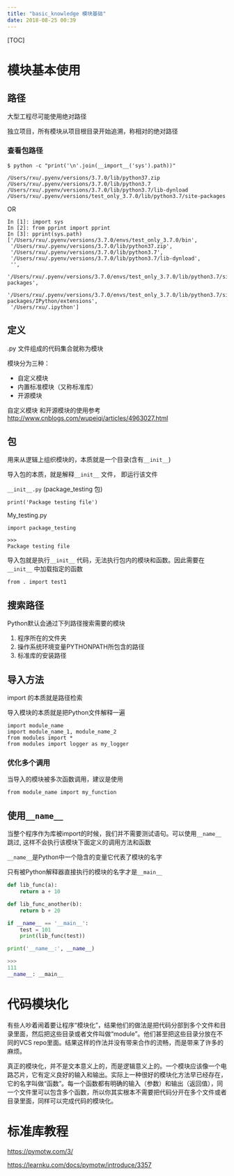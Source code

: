 ```yaml
---
title: "basic_knowledge 模块基础"
date: 2018-08-25 00:39
---
```


[TOC]

# 模块基本使用



## 路径

大型工程尽可能使用绝对路径

独立项目，所有模块从项目根目录开始追溯，称相对的绝对路径



### 查看包路径

```
$ python -c "print('\n'.join(__import__('sys').path))" 

/Users/rxu/.pyenv/versions/3.7.0/lib/python37.zip
/Users/rxu/.pyenv/versions/3.7.0/lib/python3.7
/Users/rxu/.pyenv/versions/3.7.0/lib/python3.7/lib-dynload
/Users/rxu/.pyenv/versions/test_only_3.7.0/lib/python3.7/site-packages
```

OR

```
In [1]: import sys                                                                                                                                                                   
In [2]: from pprint import pprint                                                                                                                                                    
In [3]: pprint(sys.path)                                                                                                                                                             ['/Users/rxu/.pyenv/versions/3.7.0/envs/test_only_3.7.0/bin',
 '/Users/rxu/.pyenv/versions/3.7.0/lib/python37.zip',
 '/Users/rxu/.pyenv/versions/3.7.0/lib/python3.7',
 '/Users/rxu/.pyenv/versions/3.7.0/lib/python3.7/lib-dynload',
 '',
 '/Users/rxu/.pyenv/versions/3.7.0/envs/test_only_3.7.0/lib/python3.7/site-packages',
 '/Users/rxu/.pyenv/versions/3.7.0/envs/test_only_3.7.0/lib/python3.7/site-packages/IPython/extensions',
 '/Users/rxu/.ipython']
```



## 定义

 .py 文件组成的代码集合就称为模块

模块分为三种：

- 自定义模块
- 内置标准模块（又称标准库）
- 开源模块

自定义模块 和开源模块的使用参考 http://www.cnblogs.com/wupeiqi/articles/4963027.html

## 包

用来从逻辑上组织模块的，本质就是一个目录(含有`__init__`)

导入包的本质，就是解释`__init__` 文件， 即运行该文件

`__init__.py` (package_testing 包)

```
print('Package testing file')
```

My_testing.py

```
import package_testing

>>>
Package testing file
```

导入包就是执行`__init__` 代码，无法执行包内的模块和函数。因此需要在`__init__` 中加载指定的函数

```
from . import test1
```



## 搜索路径

Python默认会通过下列路径搜索需要的模块

1. 程序所在的文件夹
2. 操作系统环境变量PYTHONPATH所包含的路径
3. 标准库的安装路径



## 导入方法

import 的本质就是路径检索

导入模块的本质就是把Python文件解释一遍

```
import module_name
import module_name_1, module_name_2
from modules import *
from modules import logger as my_logger
```

### 优化多个调用

当导入的模块被多次函数调用，建议是使用

```
from module_name import my_function
```

## 使用`__name__`

当整个程序作为库被import的时候，我们并不需要测试语句。可以使用`__name__`跳过, 这样不会执行该模块下面定义的调用方法和函数

`__name__`是Python中一个隐含的变量它代表了模块的名字

只有被Python解释器直接执行的模块的名字才是`__main__`

```python
def lib_func(a):
    return a + 10

def lib_func_another(b):
    return b + 20

if __name__ == '__main__':
    test = 101
    print(lib_func(test))

print('__name__:', __name__)

>>>
111
__name__: __main__
```



# 代码模块化

有些人吵着闹着要让程序“模块化”，结果他们的做法是把代码分部到多个文件和目录里面，然后把这些目录或者文件叫做“module”。他们甚至把这些目录分放在不同的VCS repo里面。结果这样的作法并没有带来合作的流畅，而是带来了许多的麻烦。

真正的模块化，并不是文本意义上的，而是逻辑意义上的。一个模块应该像一个电路芯片，它有定义良好的输入和输出。实际上一种很好的模块化方法早已经存在，它的名字叫做“函数”。每一个函数都有明确的输入（参数）和输出（返回值），同一个文件里可以包含多个函数，所以你其实根本不需要把代码分开在多个文件或者目录里面，同样可以完成代码的模块化。





# 标准库教程

https://pymotw.com/3/

https://learnku.com/docs/pymotw/introduce/3357







